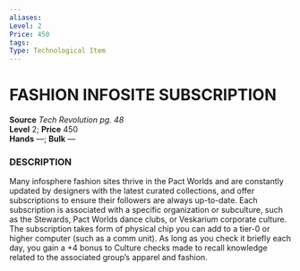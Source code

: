 ```yaml
---
aliases: 
Level: 2
Price: 450
tags: 
Type: Technological Item
---
```


# FASHION INFOSITE SUBSCRIPTION

**Source** _Tech Revolution pg. 48_  
**Level** 2; **Price** 450  
**Hands** —; **Bulk** —

### DESCRIPTION

Many infosphere fashion sites thrive in the Pact Worlds and are constantly updated by designers with the latest curated collections, and offer subscriptions to ensure their followers are always up-to-date. Each subscription is associated with a specific organization or subculture, such as the Stewards, Pact Worlds dance clubs, or Veskarium corporate culture. The subscription takes form of physical chip you can add to a tier-0 or higher computer (such as a comm unit). As long as you check it briefly each day, you gain a +4 bonus to Culture checks made to recall knowledge related to the associated group’s apparel and fashion.